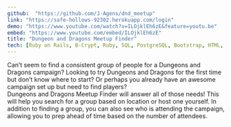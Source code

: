 ```yaml
---
github:  "https://github.com/J-Agens/dnd_meetup"
link: "https://safe-hollows-92302.herokuapp.com/login"
demo: "https://www.youtube.com/watch?v=ILOjklEh6zE&feature=youtu.be"
embed: "https://www.youtube.com/embed/ILOjklEh6zE"
title: "Dungeon and Dragons Meetup Finder"
tech: [Ruby on Rails, B-Crypt, Ruby, SQL, PostgreSQL, Bootstrap, HTML, CSS]
---
```


Can’t seem to find a consistent group of people for a Dungeons and Dragons campaign? Looking to try Dungeons and Dragons for the first time but don’t know where to start? Or perhaps you already have an awesome campaign set up but need to find players?
<br />
Dungeons and Dragons Meetup Finder will answer all of those needs! This will help you search for a group based on location or host one yourself. In addition to finding a group, you can also see who is attending the campaign, allowing you to prep ahead of time based on the number of attendees.
